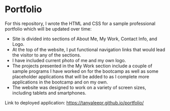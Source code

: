# Portfolio

For this repository, I wrote the HTML and CSS for a sample professional portfolio which will be updated over time:

- Site is divided into sections of About Me, My Work, Contact Info, and Logo.
- At the top of the website, I put functional navigation links that would lead the visitor to any of the sections.
- I have included current photo of me and my own logo.
- The projects presented in the My Work section include a couple of sample programs I have worked on for the bootcamp as well as some placeholder applications that will be added to as I complete more applications in the bootcamp and on my own.
- The website was designed to work on a variety of screen sizes, including tablets and smartphones.

Link to deployed application: https://tanyaleepr.github.io/portfolio/
